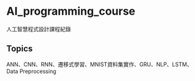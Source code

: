 # AI_programming_course

人工智慧程式設計課程紀錄

## Topics
 ANN、CNN、RNN、遷移式學習、MNIST資料集實作、GRU、NLP、LSTM、Data Preprocessing
